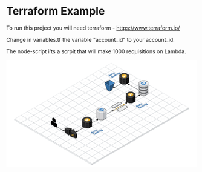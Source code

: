 # Terraform Example

To run this project you will need terraform - https://www.terraform.io/

Change in variables.tf the variable "account_id" to your account_id.

The node-script i'ts a scrpit that will make 1000 requisitions on Lambda.

![Architecture](images/architecture.png)